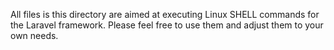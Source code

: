 All files is this directory are aimed at executing Linux SHELL commands for the Laravel framework.
Please feel free to use them and adjust them to your own needs.

